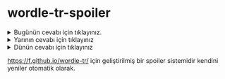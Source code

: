# wordle-tr-spoiler

<details>
  <summary>Bugünün cevabı için tıklayınız.</summary>
  <br>
    <b> cihan </b>
</details>

<details>
  <summary>Yarının cevabı için tıklayınız</summary>
  <br>
   <b> duruş </b>
</details>

<details>
  <summary>Dünün cevabı için tıklayınız </summary>
  <br>
  <b> telef </b>
</details>

https://f.github.io/wordle-tr/ için geliştirilmiş bir spoiler sistemidir kendini yeniler otomatik olarak.

